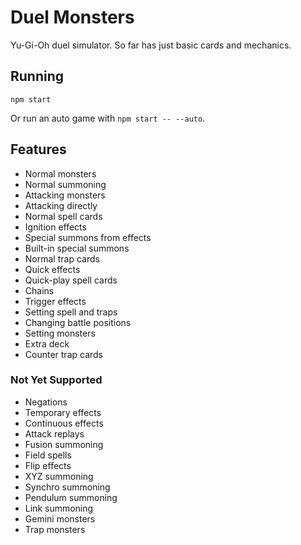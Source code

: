 # Duel Monsters

Yu-Gi-Oh duel simulator. So far has just basic cards and mechanics.

## Running

`npm start`

Or run an auto game with `npm start -- --auto`.

## Features

- Normal monsters
- Normal summoning
- Attacking monsters
- Attacking directly
- Normal spell cards
- Ignition effects
- Special summons from effects
- Built-in special summons
- Normal trap cards
- Quick effects
- Quick-play spell cards
- Chains
- Trigger effects
- Setting spell and traps
- Changing battle positions
- Setting monsters
- Extra deck
- Counter trap cards

### Not Yet Supported

- Negations
- Temporary effects
- Continuous effects
- Attack replays
- Fusion summoning
- Field spells
- Flip effects
- XYZ summoning
- Synchro summoning
- Pendulum summoning
- Link summoning
- Gemini monsters
- Trap monsters
